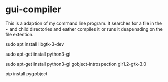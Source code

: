 # gui-compiler
This is a adaption of my command line program. It searches for a file in the ~ and child directories and eather compiles it or runs it deapensding on the file extention.

sudo apt install libgtk-3-dev

sudo apt-get install python3-gi

sudo apt-get install python3-gi gobject-introspection gir1.2-gtk-3.0

pip install pygobject
